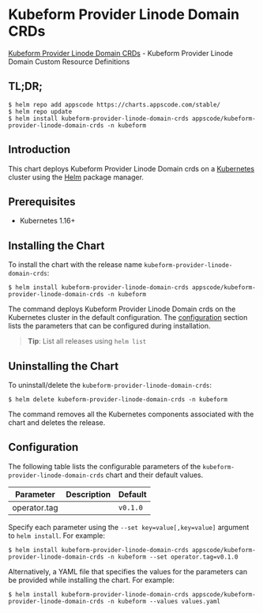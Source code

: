 # Kubeform Provider Linode Domain CRDs

[Kubeform Provider Linode Domain CRDs](https://github.com/kubeform) - Kubeform Provider Linode Domain Custom Resource Definitions

## TL;DR;

```console
$ helm repo add appscode https://charts.appscode.com/stable/
$ helm repo update
$ helm install kubeform-provider-linode-domain-crds appscode/kubeform-provider-linode-domain-crds -n kubeform
```

## Introduction

This chart deploys Kubeform Provider Linode Domain crds on a [Kubernetes](http://kubernetes.io) cluster using the [Helm](https://helm.sh) package manager.

## Prerequisites

- Kubernetes 1.16+

## Installing the Chart

To install the chart with the release name `kubeform-provider-linode-domain-crds`:

```console
$ helm install kubeform-provider-linode-domain-crds appscode/kubeform-provider-linode-domain-crds -n kubeform
```

The command deploys Kubeform Provider Linode Domain crds on the Kubernetes cluster in the default configuration. The [configuration](#configuration) section lists the parameters that can be configured during installation.

> **Tip**: List all releases using `helm list`

## Uninstalling the Chart

To uninstall/delete the `kubeform-provider-linode-domain-crds`:

```console
$ helm delete kubeform-provider-linode-domain-crds -n kubeform
```

The command removes all the Kubernetes components associated with the chart and deletes the release.

## Configuration

The following table lists the configurable parameters of the `kubeform-provider-linode-domain-crds` chart and their default values.

|  Parameter   | Description | Default  |
|--------------|-------------|----------|
| operator.tag |             | `v0.1.0` |


Specify each parameter using the `--set key=value[,key=value]` argument to `helm install`. For example:

```console
$ helm install kubeform-provider-linode-domain-crds appscode/kubeform-provider-linode-domain-crds -n kubeform --set operator.tag=v0.1.0
```

Alternatively, a YAML file that specifies the values for the parameters can be provided while
installing the chart. For example:

```console
$ helm install kubeform-provider-linode-domain-crds appscode/kubeform-provider-linode-domain-crds -n kubeform --values values.yaml
```
